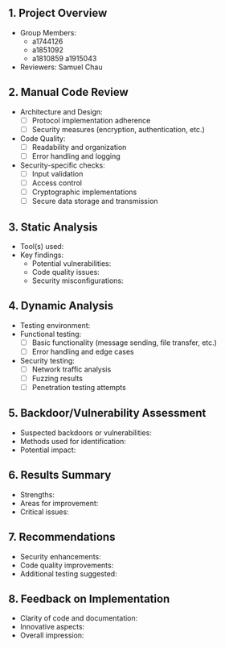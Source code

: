 ## 1. Project Overview
- Group Members:
	- a1744126
	- a1851092
	- a1810859
a1915043
- Reviewers: Samuel Chau


## 2. Manual Code Review
- Architecture and Design:
  - [ ] Protocol implementation adherence
  - [ ] Security measures (encryption, authentication, etc.)
- Code Quality:
  - [ ] Readability and organization
  - [ ] Error handling and logging
- Security-specific checks:
  - [ ] Input validation
  - [ ] Access control
  - [ ] Cryptographic implementations
  - [ ] Secure data storage and transmission

## 3. Static Analysis
- Tool(s) used:
- Key findings:
  - Potential vulnerabilities:
  - Code quality issues:
  - Security misconfigurations:

## 4. Dynamic Analysis
- Testing environment:
- Functional testing:
  - [ ] Basic functionality (message sending, file transfer, etc.)
  - [ ] Error handling and edge cases
- Security testing:
  - [ ] Network traffic analysis
  - [ ] Fuzzing results
  - [ ] Penetration testing attempts

## 5. Backdoor/Vulnerability Assessment
- Suspected backdoors or vulnerabilities:
- Methods used for identification:
- Potential impact:

## 6. Results Summary
- Strengths:
- Areas for improvement:
- Critical issues:

## 7. Recommendations
- Security enhancements:
- Code quality improvements:
- Additional testing suggested:

## 8. Feedback on Implementation
- Clarity of code and documentation:
- Innovative aspects:
- Overall impression: